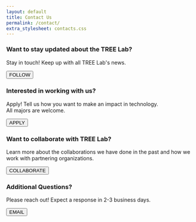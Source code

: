 ```yaml
---
layout: default
title: Contact Us
permalink: /contact/
extra_stylesheet: contacts.css
---
```

<div class="contact-info">
  <div class="card">
    <div class="card-image" style="background-image: url('{{site.baseurl}}/assets/images/contact_icons/Twitter_bw.png');"> </div>
    <div class="card-text">
      <h3>Want to stay updated about the TREE Lab?</h3>
      <p>Stay in touch! Keep up with all TREE Lab's news.</p>
      <button onclick="window.location.href='https://twitter.com/dailypuppy?lang=en'">FOLLOW</button>
    </div>
  </div>
  <div class="card">
    <div class="card-image" style="background-image: url('{{site.baseurl}}/assets/images/contact_icons/application.png');"> </div>
    <div class="card-text">
      <h3>Interested in working with us?</h3>
      <p>Apply! Tell us how you want to make an impact in technology.<br>All majors are welcome.</p>
      <button onclick="window.location.href='https://forms.gle/dLXYiLxsNJhKCJZX9'">APPLY</button>
    </div>
  </div>
  <div class="card">
    <div class="card-image" style="background-image: url('{{site.baseurl}}/assets/images/contact_icons/interview_bw.png');"></div>
    <div class="card-text">
      <h3>Want to collaborate with TREE Lab?</h3>
      <p>Learn more about the collaborations we have done in the past and how we work with partnering organizations.</p>
      <button onclick="window.location.href='{{site.baseurl}}/collaborate/'">COLLABORATE</button>
    </div>
  </div>
  <div class="card">
    <div class="card-image" style="background-image: url('{{site.baseurl}}/assets/images/contact_icons/envelope.png');"></div>
    <div class="card-text">
      <h3>Additional Questions?</h3>
      <p>Please reach out! Expect a response in 2-3 business days.</p>
      <button onclick="window.location.href='mailto:sepehr.vakil@northwestern.edu'">EMAIL</button>
    </div>
  </div>
</div>
